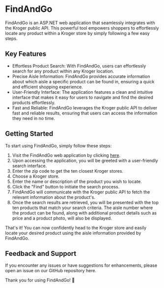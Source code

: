 # FindAndGo
FindAndGo is an ASP.NET web application that seamlessly integrates with the Kroger public API. This powerful tool empowers shoppers to effortlessly locate any product within a Kroger store by simply following a few easy steps.

## Key Features
* Effortless Product Search: With FindAndGo, users can effortlessly search for any product within any Kroger location.
* Precise Aisle Information: FindAndGo provides accurate information about which aisle a specific product can be found in, ensuring a quick and efficient shopping experience.
* User-Friendly Interface: The application features a clean and intuitive interface that makes it easy for users to navigate and find the desired products effortlessly.
* Fast and Reliable: FindAndGo leverages the Kroger public API to deliver fast and reliable results, ensuring that users can access the information they need in no time.

## Getting Started
To start using FindAndGo, simply follow these steps:

1. Visit the FindAndGo web application by clicking [here](https://findandgo.azurewebsites.net/).
2. Upon accessing the application, you will be greeted with a user-friendly search interface.
3. Enter the zip code to get the ten closest Kroger stores.
4. Choose a Kroger store.
5. Enter the name or description of the product you wish to locate.
6. Click the "Find" button to initiate the search process.
7. FindAndGo will communicate with the Kroger public API to fetch the relevant information about the product's.
8. Once the search results are retrieved, you will be presented with the top ten products that match your search criteria. The aisle number where the product can be found, along with additional product details such as price and a product photo, will also be displayed.

That's it! You can now confidently head to the Kroger store and easily locate your desired product using the aisle information provided by FindAndGo.

## Feedback and Support
If you encounter any issues or have suggestions for enhancements, please open an issue on our GitHub repository here.

Thank you for using FindAndGo! 🛒
